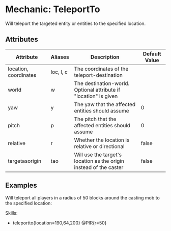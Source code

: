 Mechanic: TeleportTo
====================

Will teleport the targeted entity or entities to the specified location.

Attributes
----------

| Attribute | Aliases   | Description | Default Value |
|-----------------------|-----------|-------------------------------------------------------------------------------|---------------|
| location, coordinates | loc, l, c | The coordinates of the teleport-destination  |   |
| world | w | The destination-world. Optional attribute if "location" is given  |   |
| yaw   | y | The yaw that the affected entities should assume | 0 |
| pitch | p | The pitch that the affected entities should assume| 0 |
| relative | r| Whether the location is relative or directional| false  |
| targetasorigin| tao | Will use the target's location as the origin instead of the caster |  false |

Examples
--------

Will teleport all players in a radius of 50 blocks around the casting
mob to the specified location:

Skills:
- teleportto{location=190,64,200} @PIR{r=50}